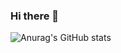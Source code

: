 ### Hi there 👋
 ![Anurag's GitHub stats](https://github-readme-stats.vercel.app/api?username=manucastelnovo&show_icons=true&theme=tokyonight)
<!--
**manucastelnovo/manucastelnovo** is a ✨ _special_ ✨ repository because its `README.md` (this file) appears on your GitHub profile.


-->

